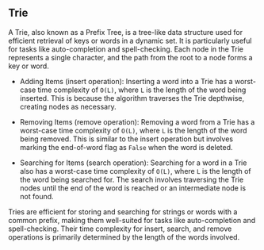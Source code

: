 ## Trie

A Trie, also known as a Prefix Tree, is a tree-like data structure used for efficient retrieval of keys or words in a dynamic set. It is particularly useful for tasks like auto-completion and spell-checking. Each node in the Trie represents a single character, and the path from the root to a node forms a key or word.

- Adding Items (insert operation): Inserting a word into a Trie has a worst-case time complexity of `O(L)`, where `L` is the length of the word being inserted. This is because the algorithm traverses the Trie depthwise, creating nodes as necessary.

- Removing Items (remove operation): Removing a word from a Trie has a worst-case time complexity of `O(L)`, where `L` is the length of the word being removed. This is similar to the insert operation but involves marking the end-of-word flag as `False` when the word is deleted.

- Searching for Items (search operation): Searching for a word in a Trie also has a worst-case time complexity of `O(L)`, where `L` is the length of the word being searched for. The search involves traversing the Trie nodes until the end of the word is reached or an intermediate node is not found.

Tries are efficient for storing and searching for strings or words with a common prefix, making them well-suited for tasks like auto-completion and spell-checking. Their time complexity for insert, search, and remove operations is primarily determined by the length of the words involved.
